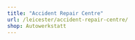 ```yaml
---
title: "Accident Repair Centre"
url: /leicester/accident-repair-centre/
shop: Autowerkstatt
---
```

